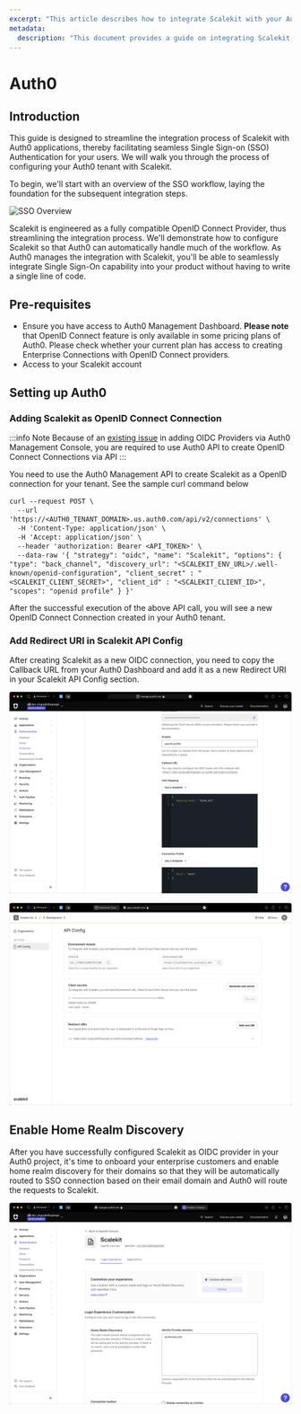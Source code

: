 ```yaml
---
excerpt: "This article describes how to integrate Scalekit with your Auth0 implementation"
metadata: 
  description: "This document provides a guide on integrating Scalekit with Auth0 applications for seamless Single Sign-on Authentication. It includes steps on configuring Scalekit as an OpenID Connect provider in your Auth0 tenant."
---
```

# Auth0

## Introduction
This guide is designed to streamline the integration process of Scalekit with Auth0 applications, thereby facilitating seamless Single Sign-on (SSO) Authentication for your users. We will walk you through the process of configuring your Auth0 tenant with Scalekit.

To begin, we'll start with an overview of the SSO workflow, laying the foundation for the subsequent integration steps.

![SSO Overview](https://files.readme.io/5cf2483-SCR-20240405-lafj.png)


Scalekit is engineered as a fully compatible OpenID Connect Provider, thus streamlining the integration process. We'll demonstrate how to configure Scalekit so that Auth0 can automatically handle much of the workflow. As Auth0 manages the integration with Scalekit, you'll be able to seamlessly integrate Single Sign-On capability into your product without having to write a single line of code.

## Pre-requisites

- Ensure you have access to Auth0 Management Dashboard. **Please note** that OpenID Connect feature is only available in some pricing plans of Auth0. Please check whether your current plan has access to creating Enterprise Connections with OpenID Connect providers. 
- Access to your Scalekit account


## Setting up Auth0

### Adding Scalekit as OpenID Connect Connection

:::info Note
Because of an [existing issue](https://community.auth0.com/t/creating-an-oidc-connection-fails-with-options-issuer-is-required-error/128189) in adding OIDC Providers via Auth0 Management Console, you are required to use Auth0 API to create OpenID Connect Connections via API 
:::

You need to use the Auth0 Management API to create Scalekit as a OpenID connection for your tenant. See the sample curl command below

```curl
curl --request POST \
  --url 'https://<AUTH0_TENANT_DOMAIN>.us.auth0.com/api/v2/connections' \
  -H 'Content-Type: application/json' \
  -H 'Accept: application/json' \
  --header 'authorization: Bearer <API_TOKEN>' \
  --data-raw '{ "strategy": "oidc", "name": "Scalekit", "options": { "type": "back_channel", "discovery_url": "<SCALEKIT_ENV_URL>/.well-known/openid-configuration", "client_secret" : "<SCALEKIT_CLIENT_SECRET>", "client_id" : "<SCALEKIT_CLIENT_ID>",  "scopes": "openid profile" } }'
```

After the successful execution of the above API call, you will see a new OpenID Connect Connection created in your Auth0 tenant.

### Add Redirect URI in Scalekit API Config

After creating Scalekit as a new OIDC connection, you need to copy the Callback URL from your Auth0 Dashboard and add it as a new Redirect URI in your Scalekit API Config section.

![Copy Redirect URI from your Auth0 Dashboard](./Auth0/SCR-20240507-omfj.png)

![Add Redirect URI in your Scalekit Dashboard](./Auth0/SCR-20240507-omtp.png)


## Enable Home Realm Discovery

After you have successfully configured Scalekit as OIDC provider in your Auth0 project, it's time to onboard your enterprise customers and enable home realm discovery for their domains so that they will be automatically routed to SSO connection based on their email domain and Auth0 will route the requests to Scalekit.

![Add domains for HRD](./Auth0/SCR-20240507-onbs.png)


